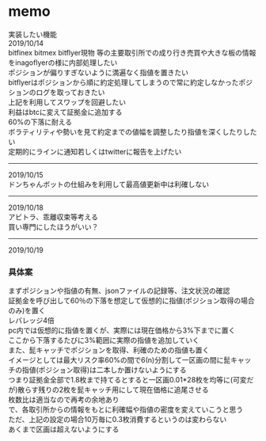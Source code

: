 # memo  

実装したい機能  
2019/10/14  
bitfinex bitmex bitflyer現物 等の主要取引所での成り行き売買や大きな板の情報をinagoflyerの様に内部処理したい  
ポジションが偏りすぎないように満遍なく指値を置きたい  
bitflyerはポジションから順に約定処理してしまうので常に約定しなかったポジションのログを取っておきたい  
上記を利用してスワップを回避したい  
利益はbtcに変えて証拠金に追加する  
60%の下落に耐える  
ボラティリティや勢いを見て約定までの値幅を調整したり指値を深くしたりしたい  
定期的にラインに通知若しくはtwitterに報告を上げたい  
_________________________________________________________________________
2019/10/15  
ドンちゃんボットの仕組みを利用して最高値更新中は利確しない  
_________________________________________________________________________
2019/10/18  
アビトラ、乖離収束等考える  
買い専門にしたほうがいい？  
_________________________________________________________________________
2019/10/19  
### 具体案  
まずポジションや指値の有無、jsonファイルの記録等、注文状況の確認  
証拠金を呼び出して60％の下落を想定して仮想的に指値(ポジション取得の場合のみ)を置く  
レバレッジ4倍  
pc内では仮想的に指値を置くが、実際には現在価格から3%下までに置く  
ここから下落するたびに3%範囲に実際の指値を追加していく  
また、髭キャッチでポジションを取得、利確のための指値も置く  
イメージとしては最大リスク率60%の間で6(n)分割して一区画の間に髭キャッチの指値(ポジション取得)は二本しか置けないようにする  
つまり証拠金全部で1.8枚まで持てるとすると一区画0.01*28枚を均等に(可変だが)散らす残りの2枚を髭キャッチ用にして現在価格に追尾させる  
枚数比は適当なので再考の余地あり  
で、各取引所からの情報をもとに利確幅や指値の密度を変えていこうと思う  
ただ、上記の設定の場合10万毎に0.3枚消費するというのは変わらない  
あくまで区画は超えないようにする
